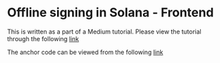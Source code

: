 # Offline signing in Solana - Frontend

This is written as a part of a Medium tutorial. Please view the tutorial through the following [link](https://medium.com/@senudajayalath1/offline-transaction-signing-in-solana-using-anchor-a180a580d890)

The anchor code can be viewed from the following [link](https://github.com/SenudaJayalath/offline-signing-anchor)
